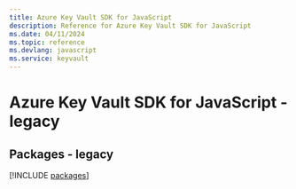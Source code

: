 ```yaml
---
title: Azure Key Vault SDK for JavaScript
description: Reference for Azure Key Vault SDK for JavaScript
ms.date: 04/11/2024
ms.topic: reference
ms.devlang: javascript
ms.service: keyvault
---
```

# Azure Key Vault SDK for JavaScript - legacy
## Packages - legacy
[!INCLUDE [packages](key-vault-index.md)]
